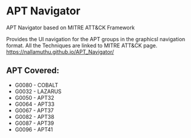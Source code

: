 # APT Navigator
APT Navigator based on MITRE ATT&amp;CK Framework

Provides the UI navigation for the APT groups in the graphicsl navigation format. All the Techniques are linked to MITRE ATT&CK page.
https://nallamuthu.github.io/APT_Navigator/

## APT Covered:
* G0080 - COBALT
* G0032 - LAZARUS
* G0050 - APT32
* G0064 - APT33
* G0067 - APT37
* G0082 - APT38
* G0087 - APT39
* G0096 - APT41
